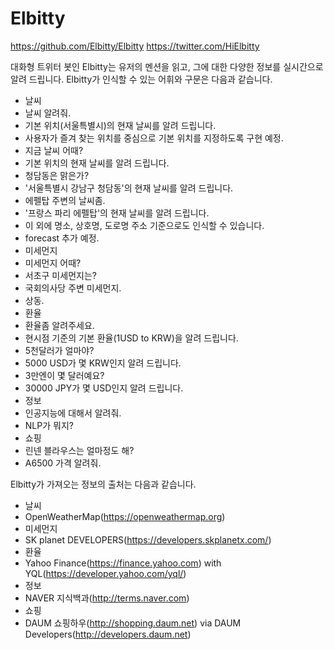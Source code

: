 # Elbitty
https://github.com/Elbitty/Elbitty
https://twitter.com/HiElbitty

대화형 트위터 봇인 Elbitty는 유저의 멘션을 읽고, 그에 대한 다양한 정보를 실시간으로 알려 드립니다. 
Elbitty가 인식할 수 있는 어휘와 구문은 다음과 같습니다. 

 - 날씨
  - 날씨 알려줘.
   - 기본 위치(서울특별시)의 현재 날씨를 알려 드립니다.
   - 사용자가 즐겨 찾는 위치를 중심으로 기본 위치를 지정하도록 구현 예정.
  - 지금 날씨 어때?
   - 기본 위치의 현재 날씨를 알려 드립니다.
  - 청담동은 맑은가?
   - '서울특별시 강남구 청담동'의 현재 날씨를 알려 드립니다.
  - 에펠탑 주변의 날씨좀.
   - '프랑스 파리 에펠탑'의 현재 날씨를 알려 드립니다.
   - 이 외에 명소, 상호명, 도로명 주소 기준으로도 인식할 수 있습니다.
  - forecast 추가 예정.
 - 미세먼지
  - 미세먼지 어때?
  - 서초구 미세먼지는?
  - 국회의사당 주변 미세먼지.
   - 상동.
 - 환율
  - 환율좀 알려주세요.
   - 현시점 기준의 기본 환율(1USD to KRW)을 알려 드립니다.
  - 5천달러가 얼마야?
   - 5000 USD가 몇 KRW인지 알려 드립니다.
  - 3만엔이 몇 달러예요?
   - 30000 JPY가 몇 USD인지 알려 드립니다.
 - 정보
  - 인공지능에 대해서 알려줘.
  - NLP가 뭐지?
 - 쇼핑
  - 린넨 블라우스는 얼마정도 해?
  - A6500 가격 알려줘.


Elbitty가 가져오는 정보의 출처는 다음과 같습니다. 
 - 날씨
  - OpenWeatherMap(https://openweathermap.org)
 - 미세먼지
  - SK planet DEVELOPERS(https://developers.skplanetx.com/)
 - 환율
  - Yahoo Finance(https://finance.yahoo.com) with YQL(https://developer.yahoo.com/yql/)
 - 정보
  - NAVER 지식백과(http://terms.naver.com)
 - 쇼핑
  - DAUM 쇼핑하우(http://shopping.daum.net) via DAUM Developers(http://developers.daum.net)
